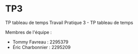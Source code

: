 # TP3
TP tableau de temps
Travail Pratique 3 - TP tableau de temps

Membres de l'équipe :
 - Tommy Favreau : 2295379
 - Éric Charbonnier : 2295209
